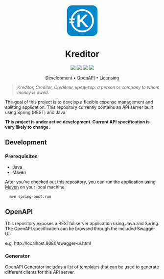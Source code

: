 <!-- markdownlint-disable MD041 -->
<p align="center"><img src=".github/kreditor.svg" width="100"></p>
<h1 align="center">
Kreditor
</h1>

<p align="center">
    <a href="https://github.com/mdeheij/kreditor/commits/" title="Last Commit"><img src="https://img.shields.io/github/last-commit/mdeheij/kreditor?style=flat"></a>
    <a href="https://github.com/mdeheij/kreditor/issues" title="Open Issues"><img src="https://img.shields.io/github/issues/mdeheij/kreditor?style=flat"></a>
    <a href="https://github.com/mdeheij/kreditor/blob/main/LICENSE" title="License"><img src="https://img.shields.io/badge/License-MIT-green.svg"></a>
    <a href="https://kreditor.nl/" title="Kreditor website"><img src="https://img.shields.io/website?down_color=red&down_message=offline&label=kreditor.nl&up_color=green&up_message=online&url=https%3A%2F%2Fkreditor.nl"></a>
</p>

<p align="center">
  <a href="#development">Development</a> •
  <a href="#openapi">OpenAPI</a> •
  <a href="./LICENSE">Licensing</a>
</p>

> _Kreditor, Creditor, Crediteur, кредитор:
a person or company to whom money is owed._

The goal of this project is to develop a flexible expense management and splitting application. This repository currently contains an API server built using Spring (REST) and Java.

**This project is under active development. Current API specification is very likely to change.**

## Development

### Prerequisites
- Java
- Maven

After you've checked out this repository, you can run the application using [Maven](https://maven.apache.org) on your local machine.

```bash
  mvn spring-boot:run
```

## OpenAPI

This repository exposes a RESTful server application using Java and Spring.
The OpenAPI specification can be browsed through the included Swagger UI:

e.g. http://localhost:8080/swagger-ui.html

### Generator

[OpenAPI Generator](https://openapi-generator.tech/docs/generators/) includes a list of templates that can be used to generate different clients for this API server.